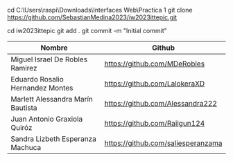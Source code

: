 <!-- Clonar repositorio -->
cd C:\Users\raspi\Downloads\Interfaces Web\Practica 1
git clone https://github.com/SebastianMedina2023/iw2023ittepic.git

<!-- Hacer un commit -->
cd iw2023ittepic
git add .
git commit -m "Initial commit"

| Nombre                            | Github                             |
|-----------------------------------|------------------------------------|
| Miguel Israel De Robles Ramirez   | https://github.com/MDeRobles       |
| Eduardo Rosalio Hernandez Montes  | https://github.com/LalokeraXD      |
| Marlett Alessandra Marín Bautista | https://github.com/Alessandra222   |
| Juan Antonio Graxiola Quiróz      | https://github.com/Railgun124      |
| Sandra Lizbeth Esperanza Machuca  | https://github.com/saliesperanzama |